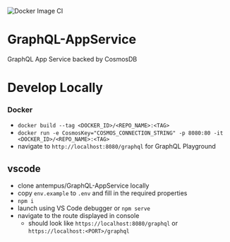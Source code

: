 ![Docker Image CI](https://github.com/antempus/GraphQL-AppService/workflows/Docker%20Image%20CI/badge.svg?branch=master)

# GraphQL-AppService

GraphQL App Service backed by CosmosDB

# Develop Locally

### Docker

- `docker build --tag <DOCKER_ID>/<REPO_NAME>:<TAG>`
- `docker run -e CosmosKey="COSMOS_CONNECTION_STRING" -p 8080:80 -it <DOCKER_ID>/<REPO_NAME>:<TAG>`
- navigate to `http://localhost:8080/graphql` for GraphQL Playground

## vscode

- clone antempus/GraphQL-AppService locally
- copy `env.example` to `.env` and fill in the required properties
- `npm i`
- launch using VS Code debugger or `npm serve`
- navigate to the route displayed in console
  - should look like `https://localhost:8080/graphql` or `https://localhost:<PORT>/graphql`
